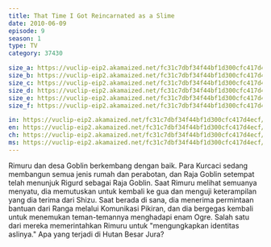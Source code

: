 ```yaml
---
title: That Time I Got Reincarnated as a Slime
date: 2010-06-09
episode: 9
season: 1
type: TV
category: 37430

size_a: https://vuclip-eip2.akamaized.net/fc31c7dbf34f44bf1d300cfc417d4ecf/vp63207_V20210324053823/hlsc_e2931_2.m3u8
size_b: https://vuclip-eip2.akamaized.net/fc31c7dbf34f44bf1d300cfc417d4ecf/vp63207_V20210324053823/hlsc_e2931_3.m3u8
size_c: https://vuclip-eip2.akamaized.net/fc31c7dbf34f44bf1d300cfc417d4ecf/vp63207_V20210324053823/hlsc_e2931_4.m3u8
size_d: https://vuclip-eip2.akamaized.net/fc31c7dbf34f44bf1d300cfc417d4ecf/vp63207_V20210324053823/hlsc_e2931_5.m3u8
size_e: https://vuclip-eip2.akamaized.net/fc31c7dbf34f44bf1d300cfc417d4ecf/vp63207_V20210324053823/hlsc_e2931_6.m3u8
size_f: https://vuclip-eip2.akamaized.net/fc31c7dbf34f44bf1d300cfc417d4ecf/vp63207_V20210324053823/hlsc_e2931_7.m3u8

in: https://vuclip-eip2.akamaized.net/fc31c7dbf34f44bf1d300cfc417d4ecf/id.vtt
en: https://vuclip-eip2.akamaized.net/fc31c7dbf34f44bf1d300cfc417d4ecf/en.vtt
ch: https://vuclip-eip2.akamaized.net/fc31c7dbf34f44bf1d300cfc417d4ecf/zh-TW.vtt
ms: https://vuclip-eip2.akamaized.net/fc31c7dbf34f44bf1d300cfc417d4ecf/ms.vtt
---
```

Rimuru dan desa Goblin berkembang dengan baik. Para Kurcaci sedang membangun semua jenis rumah dan perabotan, dan Raja Goblin setempat telah menunjuk Rigurd sebagai Raja Goblin. Saat Rimuru melihat semuanya menyatu, dia memutuskan untuk kembali ke gua dan menguji keterampilan yang dia terima dari Shizu. Saat berada di sana, dia menerima permintaan bantuan dari Ranga melalui Komunikasi Pikiran, dan dia bergegas kembali untuk menemukan teman-temannya menghadapi enam Ogre. Salah satu dari mereka memerintahkan Rimuru untuk "mengungkapkan identitas aslinya." Apa yang terjadi di Hutan Besar Jura?